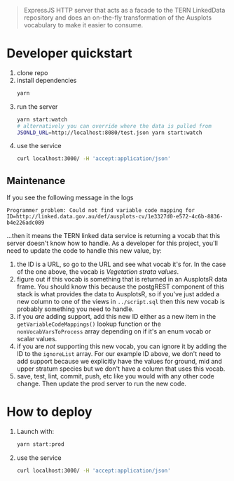 > ExpressJS HTTP server that acts as a facade to the TERN LinkedData repository
> and does an on-the-fly transformation of the Ausplots vocabulary to make it
> easier to consume.

# Developer quickstart
  1. clone repo
  1. install dependencies
      ```bash
      yarn
      ```
  1. run the server
      ```bash
      yarn start:watch
      # alternatively you can override where the data is pulled from
      JSONLD_URL=http://localhost:8080/test.json yarn start:watch
      ```
  1. use the service
      ```bash
      curl localhost:3000/ -H 'accept:application/json'
      ```

## Maintenance
If you see the following message in the logs
```
Programmer problem: Could not find variable code mapping for ID=http://linked.data.gov.au/def/ausplots-cv/1e3327d0-e572-4c6b-8836-b4e226adc089
```
...then it means the TERN linked data service is returning a vocab that this
server doesn't know how to handle. As a developer for this project, you'll need to update the code to handle this new value, by:

  1. the ID is a URL, so go to the URL and see what vocab it's for. In the case
     of the one above, the vocab is *Vegetation strata values*.
  1. figure out if this vocab is something that is returned in an AusplotsR
     data frame. You should know this because the postgREST component of this
     stack is what provides the data to AusplotsR, so if you've just added a
     new column to one of the views in `../script.sql` then this new vocab is
     probably something you need to handle.
  1. if you *are* adding support, add this new ID either as a new item in the
     `getVariableCodeMappings()` lookup function or the `nonVocabVarsToProcess`
     array depending on if it's an enum vocab or scalar values.
  1. if you are *not* supporting this new vocab, you can ignore it by adding
     the ID to the `ignoreList` array. For our example ID above, we don't need
     to add support because we explicitly have the values for ground, mid and
     upper stratum species but we don't have a column that uses this vocab.
  1. save, test, lint, commit, push, etc like you would with any other code
     change. Then update the prod server to run the new code.

# How to deploy
  1. Launch with:
      ```bash
      yarn start:prod
      ```
  1. use the service
      ```bash
      curl localhost:3000/ -H 'accept:application/json'
      ```
